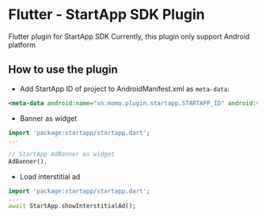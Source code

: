 # Flutter - StartApp SDK Plugin

Flutter plugin for StartApp SDK
Currently, this plugin only support Android platform

## How to use the plugin 

* Add StartApp ID of project to AndroidManifest.xml as `meta-data`:
```xml
<meta-data android:name="vn.momo.plugin.startapp.STARTAPP_ID" android:value="\ {your-startapp-id}" />
```

* Banner as widget
```dart
import 'package:startapp/startapp.dart';
...

// StartApp AdBanner as widget
AdBanner(),
```
* Load interstitial ad
```dart
import 'package:startapp/startapp.dart';
...
await StartApp.showInterstitialAd();
```
